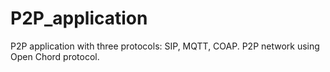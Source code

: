 # P2P_application
P2P application with three protocols: SIP, MQTT, COAP. P2P network using Open Chord protocol.
